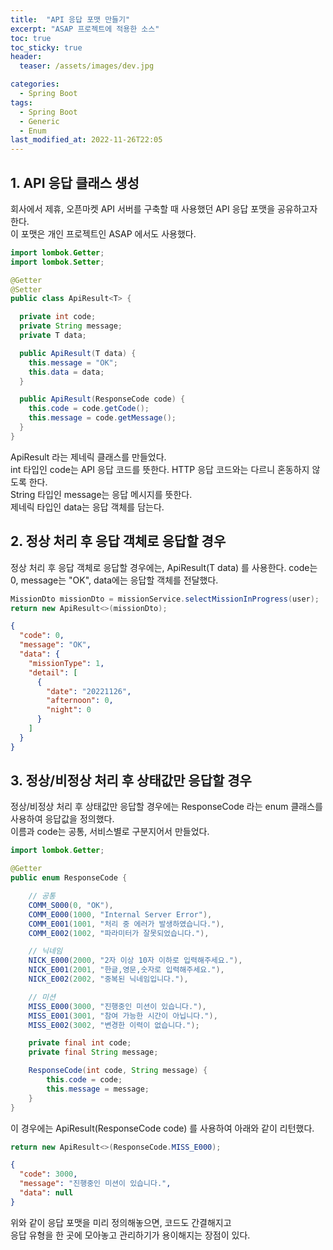 ```yaml
---
title:  "API 응답 포맷 만들기"
excerpt: "ASAP 프로젝트에 적용한 소스"
toc: true
toc_sticky: true
header:
  teaser: /assets/images/dev.jpg

categories:
  - Spring Boot
tags:
  - Spring Boot
  - Generic
  - Enum
last_modified_at: 2022-11-26T22:05
---
```


## 1. API 응답 클래스 생성
회사에서 제휴, 오픈마켓 API 서버를 구축할 때 사용했던 API 응답 포맷을 공유하고자 한다.  
이 포맷은 개인 프로젝트인 ASAP 에서도 사용했다.

```java
import lombok.Getter;
import lombok.Setter;

@Getter
@Setter
public class ApiResult<T> {

  private int code;
  private String message;
  private T data;

  public ApiResult(T data) {
    this.message = "OK";
    this.data = data;
  }

  public ApiResult(ResponseCode code) {
    this.code = code.getCode();
    this.message = code.getMessage();
  }
}
```

ApiResult 라는 제네릭 클래스를 만들었다.  
int 타입인 code는 API 응답 코드를 뜻한다. HTTP 응답 코드와는 다르니 혼동하지 않도록 한다.  
String 타입인 message는 응답 메시지를 뜻한다.  
제네릭 타입인 data는 응답 객체를 담는다.  

## 2. 정상 처리 후 응답 객체로 응답할 경우
정상 처리 후 응답 객체로 응답할 경우에는, ApiResult(T data) 를 사용한다.
code는 0, message는 "OK", data에는 응답할 객체를 전달했다.
```java
MissionDto missionDto = missionService.selectMissionInProgress(user);
return new ApiResult<>(missionDto);
```
```json
{
  "code": 0,
  "message": "OK",
  "data": {
    "missionType": 1,
    "detail": [
      {
        "date": "20221126",
        "afternoon": 0,
        "night": 0
      }
    ]
  }
}
```

## 3. 정상/비정상 처리 후 상태값만 응답할 경우
정상/비정상 처리 후 상태값만 응답할 경우에는 ResponseCode 라는 enum 클래스를 사용하여 응답값을 정의했다.  
이름과 code는 공통, 서비스별로 구분지어서 만들었다.
```java
import lombok.Getter;

@Getter
public enum ResponseCode {

    // 공통
    COMM_S000(0, "OK"),
    COMM_E000(1000, "Internal Server Error"),
    COMM_E001(1001, "처리 중 에러가 발생하였습니다."),
    COMM_E002(1002, "파라미터가 잘못되었습니다."),

    // 닉네임
    NICK_E000(2000, "2자 이상 10자 이하로 입력해주세요."),
    NICK_E001(2001, "한글,영문,숫자로 입력해주세요."),
    NICK_E002(2002, "중복된 닉네임입니다."),

    // 미션
    MISS_E000(3000, "진행중인 미션이 있습니다."),
    MISS_E001(3001, "참여 가능한 시간이 아닙니다."),
    MISS_E002(3002, "변경한 이력이 없습니다.");

    private final int code;
    private final String message;

    ResponseCode(int code, String message) {
        this.code = code;
        this.message = message;
    }
}
```

이 경우에는 ApiResult(ResponseCode code) 를 사용하여 아래와 같이 리턴했다.
```java
return new ApiResult<>(ResponseCode.MISS_E000);
```
```json
{
  "code": 3000,
  "message": "진행중인 미션이 있습니다.",
  "data": null
}
```

위와 같이 응답 포맷을 미리 정의해놓으면, 코드도 간결해지고  
응답 유형을 한 곳에 모아놓고 관리하기가 용이해지는 장점이 있다.  